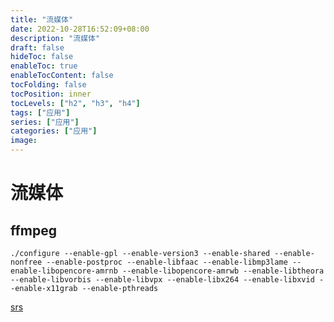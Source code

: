 ```yaml
---
title: "流媒体"
date: 2022-10-28T16:52:09+08:00
description: "流媒体"
draft: false
hideToc: false
enableToc: true
enableTocContent: false
tocFolding: false
tocPosition: inner
tocLevels: ["h2", "h3", "h4"]
tags: ["应用"]
series: ["应用"]
categories: ["应用"]
image:
---
```

# 流媒体

## ffmpeg

```
./configure --enable-gpl --enable-version3 --enable-shared --enable-nonfree --enable-postproc --enable-libfaac --enable-libmp3lame --enable-libopencore-amrnb --enable-libopencore-amrwb --enable-libtheora --enable-libvorbis --enable-libvpx --enable-libx264 --enable-libxvid --enable-x11grab --enable-pthreads
```

[srs](https://github.com/ossrs/srs)

